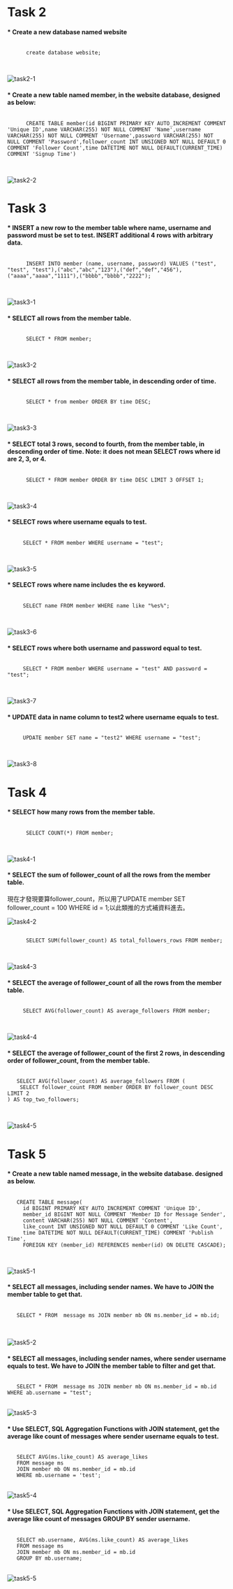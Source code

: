 # **Task 2**
   #### * Create a new database named website
   <pre><code>
      create database website;
   </code>
   </pre>
   
   ![task2-1](https://github.com/Amelia147957/Amelia147957.github.io/blob/main/WeHelp/Assignment_5/pic/task2-1.jpg)
   
   #### * Create a new table named member, in the website database, designed as below:
   <pre><code>
      CREATE TABLE member(id BIGINT PRIMARY KEY AUTO_INCREMENT COMMENT 'Unique ID',name VARCHAR(255) NOT NULL COMMENT 'Name',username VARCHAR(255) NOT NULL COMMENT 'Username',password VARCHAR(255) NOT NULL COMMENT 'Password',follower_count INT UNSIGNED NOT NULL DEFAULT 0 COMMENT 'Follower Count',time DATETIME NOT NULL DEFAULT(CURRENT_TIME) COMMENT 'Signup Time')
   </code>
   </pre>
   ![task2-2](https://github.com/Amelia147957/Amelia147957.github.io/blob/main/WeHelp/Assignment_5/pic/task2-2.jpg)
   
# **Task 3**
   #### * INSERT a new row to the member table where name, username and password must be set to test. INSERT additional 4 rows with arbitrary data.
   <pre><code>
      INSERT INTO member (name, username, password) VALUES ("test", "test", "test"),("abc","abc","123"),("def","def","456"),("aaaa","aaaa","1111"),("bbbb","bbbb","2222");
   </code>
   </pre>
   
   ![task3-1](https://github.com/Amelia147957/Amelia147957.github.io/blob/main/WeHelp/Assignment_5/pic/task3-1.jpg)
   
   #### * SELECT all rows from the member table.
   <pre><code>
      SELECT * FROM member;
   </code>
   </pre>
   
   ![task3-2](https://github.com/Amelia147957/Amelia147957.github.io/blob/main/WeHelp/Assignment_5/pic/task3-2.jpg)
   
   #### * SELECT all rows from the member table, in descending order of time.
   <pre><code>
      SELECT * from member ORDER BY time DESC;
   </code>
   </pre>
   
   ![task3-3](https://github.com/Amelia147957/Amelia147957.github.io/blob/main/WeHelp/Assignment_5/pic/task3-3.jpg)
   
   #### * SELECT total 3 rows, second to fourth, from the member table, in descending order of time. Note: it does not mean SELECT rows where id are 2, 3, or 4.
   <pre><code>
      SELECT * FROM member ORDER BY time DESC LIMIT 3 OFFSET 1;
   </code>
   </pre>
   
   ![task3-4](https://github.com/Amelia147957/Amelia147957.github.io/blob/main/WeHelp/Assignment_5/pic/task3-4.jpg)
   
  #### * SELECT rows where username equals to test.
  <pre><code>
     SELECT * FROM member WHERE username = "test";
  </code>
  </pre>
  
  ![task3-5](https://github.com/Amelia147957/Amelia147957.github.io/blob/main/WeHelp/Assignment_5/pic/task3-6.jpg)
  
  #### * SELECT rows where name includes the es keyword.
  <pre><code>
     SELECT name FROM member WHERE name like "%es%";
   </code>
  </pre>
  
  ![task3-6](https://github.com/Amelia147957/Amelia147957.github.io/blob/main/WeHelp/Assignment_5/pic/task3-5.jpg)
  
  #### * SELECT rows where both username and password equal to test.
  <pre><code>
     SELECT * FROM member WHERE username = "test" AND password = "test";
  </code>
  </pre>
  
  ![task3-7](https://github.com/Amelia147957/Amelia147957.github.io/blob/main/WeHelp/Assignment_5/pic/task3-7.jpg)
  
  #### * UPDATE data in name column to test2 where username equals to test.
  <pre><code>
     UPDATE member SET name = "test2" WHERE username = "test";
  </code>
  </pre>
  
   ![task3-8](https://github.com/Amelia147957/Amelia147957.github.io/blob/main/WeHelp/Assignment_5/pic/task3-8.jpg)
   
   # **Task 4**
   #### * SELECT how many rows from the member table.
   <pre><code>
      SELECT COUNT(*) FROM member;
   </code>
  </pre>
  
  ![task4-1](https://github.com/Amelia147957/Amelia147957.github.io/blob/main/WeHelp/Assignment_5/pic/task4-1.jpg)
  
  #### * SELECT the sum of follower_count of all the rows from the member table.
現在才發現要算follower_count，所以用了UPDATE member SET follower_count = 100 WHERE id = 1;以此類推的方式補資料進去。

   ![task4-2](https://github.com/Amelia147957/Amelia147957.github.io/blob/main/WeHelp/Assignment_5/pic/task4-2.jpg)
   
   <pre><code>
      SELECT SUM(follower_count) AS total_followers_rows FROM member;
   </code>
  </pre>
  
  ![task4-3](https://github.com/Amelia147957/Amelia147957.github.io/blob/main/WeHelp/Assignment_5/pic/task4-3.jpg)
  
  #### * SELECT the average of follower_count of all the rows from the member table.
  <pre><code>
     SELECT AVG(follower_count) AS average_followers FROM member;
   </code>
  </pre>
  
  ![task4-4](https://github.com/Amelia147957/Amelia147957.github.io/blob/main/WeHelp/Assignment_5/pic/task4-4.jpg)
  
 #### * SELECT the average of follower_count of the first 2 rows, in descending order of follower_count, from the member table.
 <pre><code>
   SELECT AVG(follower_count) AS average_followers FROM (
    SELECT follower_count FROM member ORDER BY follower_count DESC LIMIT 2
) AS top_two_followers;
   </code>
  </pre>
  
  ![task4-5](https://github.com/Amelia147957/Amelia147957.github.io/blob/main/WeHelp/Assignment_5/pic/task4-5.jpg)
  
 # **Task 5**
 #### * Create a new table named message, in the website database. designed as below.
 <pre><code>
   CREATE TABLE message(
     id BIGINT PRIMARY KEY AUTO_INCREMENT COMMENT 'Unique ID',
     member_id BIGINT NOT NULL COMMENT 'Member ID for Message Sender',
     content VARCHAR(255) NOT NULL COMMENT 'Content',
     like_count INT UNSIGNED NOT NULL DEFAULT 0 COMMENT 'Like Count',
     time DATETIME NOT NULL DEFAULT(CURRENT_TIME) COMMENT 'Publish Time',
     FOREIGN KEY (member_id) REFERENCES member(id) ON DELETE CASCADE);
   </code>
  </pre>
  
  ![task5-1](https://github.com/Amelia147957/Amelia147957.github.io/blob/main/WeHelp/Assignment_5/pic/task5-1.jpg)
#### * SELECT all messages, including sender names. We have to JOIN the member table to get that.
<pre><code>
   SELECT * FROM  message ms JOIN member mb ON ms.member_id = mb.id;
</code>
  </pre>

![task5-2](https://github.com/Amelia147957/Amelia147957.github.io/blob/main/WeHelp/Assignment_5/pic/task5-2.jpg)

#### * SELECT all messages, including sender names, where sender username equals to test. We have to JOIN the member table to filter and get that.
<pre><code>
   SELECT * FROM  message ms JOIN member mb ON ms.member_id = mb.id WHERE ab.username = "test";
</code>
</pre>

![task5-3](https://github.com/Amelia147957/Amelia147957.github.io/blob/main/WeHelp/Assignment_5/pic/task5-3.jpg)

#### * Use SELECT, SQL Aggregation Functions with JOIN statement, get the average like count of messages where sender username equals to test.
<pre><code>
   SELECT AVG(ms.like_count) AS average_likes
   FROM message ms
   JOIN member mb ON ms.member_id = mb.id
   WHERE mb.username = 'test';
</code>
</pre>

![task5-4](https://github.com/Amelia147957/Amelia147957.github.io/blob/main/WeHelp/Assignment_5/pic/task5-4.jpg)

#### * Use SELECT, SQL Aggregation Functions with JOIN statement, get the average like count of messages GROUP BY sender username.
<pre><code>
   SELECT mb.username, AVG(ms.like_count) AS average_likes
   FROM message ms
   JOIN member mb ON ms.member_id = mb.id
   GROUP BY mb.username;
</code>
</pre>

![task5-5](https://github.com/Amelia147957/Amelia147957.github.io/blob/main/WeHelp/Assignment_5/pic/task5-5.jpg)
   




